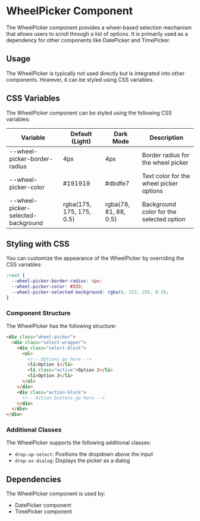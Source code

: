 # WheelPicker Component

The WheelPicker component provides a wheel-based selection mechanism that allows users to scroll through a list of options. It is primarily used as a dependency for other components like DatePicker and TimePicker.

## Usage

The WheelPicker is typically not used directly but is integrated into other components. However, it can be styled using CSS variables.

## CSS Variables

The WheelPicker component can be styled using the following CSS variables:

| Variable | Default (Light) | Dark Mode | Description |
| -------- | --------------- | --------- | ----------- |
| --wheel-picker-border-radius | 4px | 4px | Border radius for the wheel picker |
| --wheel-picker-color | #191919 | #dbdfe7 | Text color for the wheel picker options |
| --wheel-picker-selected-background | rgba(175, 175, 175, 0.5) | rgba(78, 81, 88, 0.5) | Background color for the selected option |

## Styling with CSS

You can customize the appearance of the WheelPicker by overriding the CSS variables:

```css
:root {
  --wheel-picker-border-radius: 6px;
  --wheel-picker-color: #333;
  --wheel-picker-selected-background: rgba(0, 123, 255, 0.3);
}
```

### Component Structure

The WheelPicker has the following structure:

```html
<div class="wheel-picker">
  <div class="select-wrapper">
    <div class="select-block">
      <ul>
        <!-- Options go here -->
        <li>Option 1</li>
        <li class="active">Option 2</li>
        <li>Option 3</li>
      </ul>
    </div>
    <div class="action-block">
      <!-- Action buttons go here -->
    </div>
  </div>
</div>
```

### Additional Classes

The WheelPicker supports the following additional classes:

- `drop-up-select`: Positions the dropdown above the input
- `drop-as-dialog`: Displays the picker as a dialog

## Dependencies

The WheelPicker component is used by:
- DatePicker component
- TimePicker component